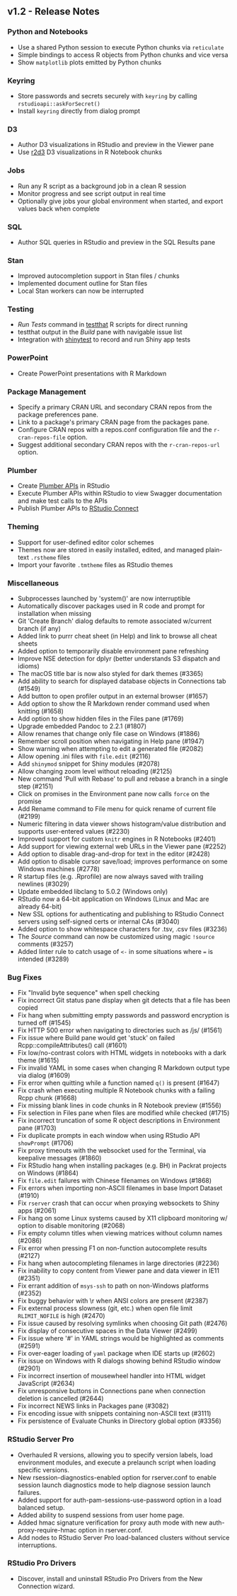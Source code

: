 ## v1.2 - Release Notes

### Python and Notebooks

* Use a shared Python session to execute Python chunks via `reticulate`
* Simple bindings to access R objects from Python chunks and vice versa
* Show `matplotlib` plots emitted by Python chunks 

### Keyring

* Store passwords and secrets securely with `keyring` by calling `rstudioapi::askForSecret()`
* Install `keyring` directly from dialog prompt

### D3

* Author D3 visualizations in RStudio and preview in the Viewer pane
* Use [r2d3](https://rstudio.github.io/r2d3/) D3 visualizations in R Notebook chunks

### Jobs

* Run any R script as a background job in a clean R session
* Monitor progress and see script output in real time
* Optionally give jobs your global environment when started, and export values back when complete

### SQL

* Author SQL queries in RStudio and preview in the SQL Results pane

### Stan

* Improved autocompletion support in Stan files / chunks
* Implemented document outline for Stan files
* Local Stan workers can now be interrupted

### Testing

* *Run Tests* command in [testthat](https://github.com/r-lib/testthat) R scripts for direct running
* testthat output in the *Build* pane with navigable issue list
* Integration with [shinytest](https://github.com/rstudio/shinytest) to record and run Shiny app tests

### PowerPoint

* Create PowerPoint presentations with R Markdown

### Package Management

* Specify a primary CRAN URL and secondary CRAN repos from the package preferences pane.
* Link to a package's primary CRAN page from the packages pane.
* Configure CRAN repos with a repos.conf configuration file and the `r-cran-repos-file` option.
* Suggest additional secondary CRAN repos with the `r-cran-repos-url` option.

### Plumber

* Create [Plumber APIs](https://www.rplumber.io/) in RStudio
* Execute Plumber APIs within RStudio to view Swagger documentation and make test calls to the APIs
* Publish Plumber APIs to [RStudio Connect](https://www.rstudio.com/products/connect/)

### Theming

* Support for user-defined editor color schemes
* Themes now are stored in easily installed, edited, and managed plain-text `.rstheme` files 
* Import your favorite `.tmtheme` files as RStudio themes

### Miscellaneous

* Subprocesses launched by 'system()' are now interruptible
* Automatically discover packages used in R code and prompt for installation when missing
* Git 'Create Branch' dialog defaults to remote associated w/current branch (if any)
* Added link to purrr cheat sheet (in Help) and link to browse all cheat sheets
* Added option to temporarily disable environment pane refreshing
* Improve NSE detection for dplyr (better understands S3 dispatch and idioms)
* The macOS title bar is now also styled for dark themes (#3365)
* Add ability to search for displayed database objects in Connections tab (#1549)
* Add button to open profiler output in an external browser (#1657)
* Add option to show the R Markdown render command used when knitting (#1658)
* Add option to show hidden files in the Files pane (#1769)
* Upgrade embedded Pandoc to 2.2.1 (#1807)
* Allow renames that change only file case on Windows (#1886)
* Remember scroll position when navigating in Help pane (#1947)
* Show warning when attempting to edit a generated file (#2082)
* Allow opening .ini files with `file.edit` (#2116)
* Add `shinymod` snippet for Shiny modules (#2078)
* Allow changing zoom level without reloading (#2125)
* New command 'Pull with Rebase' to pull and rebase a branch in a single step (#2151)
* Click on promises in the Environment pane now calls `force` on the promise
* Add Rename command to File menu for quick rename of current file (#2199)
* Numeric filtering in data viewer shows histogram/value distribution and supports user-entered values (#2230)
* Improved support for custom `knitr` engines in R Notebooks (#2401)
* Add support for viewing external web URLs in the Viewer pane (#2252)
* Add option to disable drag-and-drop for text in the editor (#2428)
* Add option to disable cursor save/load; improves performance on some Windows machines (#2778)
* R startup files (e.g. .Rprofile) are now always saved with trailing newlines (#3029)
* Update embedded libclang to 5.0.2 (Windows only)
* RStudio now a 64-bit application on Windows (Linux and Mac are already 64-bit)
* New SSL options for authenticating and publishing to RStudio Connect servers using self-signed certs or internal CAs (#3040)
* Added option to show whitespace characters for .tsv, .csv files (#3236)
* The *Source* command can now be customized using magic `!source` comments (#3257)
* Added linter rule to catch usage of `<-` in some situations where `=` is intended (#3289)

### Bug Fixes

* Fix "Invalid byte sequence" when spell checking
* Fix incorrect Git status pane display when git detects that a file has been copied
* Fix hang when submitting empty passwords and password encryption is turned off (#1545)
* Fix HTTP 500 error when navigating to directories such as /js/ (#1561)
* Fix issue where Build pane would get 'stuck' on failed Rcpp::compileAttributes() call (#1601)
* Fix low/no-contrast colors with HTML widgets in notebooks with a dark theme (#1615)
* Fix invalid YAML in some cases when changing R Markdown output type via dialog (#1609)
* Fix error when quitting while a function named `q()` is present (#1647)
* Fix crash when executing multiple R Notebook chunks with a failing Rcpp chunk (#1668)
* Fix missing blank lines in code chunks in R Notebook preview (#1556)
* Fix selection in Files pane when files are modified while checked (#1715)
* Fix incorrect truncation of some R object descriptions in Environment pane (#1703)
* Fix duplicate prompts in each window when using RStudio API `showPrompt` (#1706)
* Fix proxy timeouts with the websocket used for the Terminal, via keepalive messages (#1860)
* Fix RStudio hang when installing packages (e.g. BH) in Packrat projects on Windows (#1864)
* Fix `file.edit` failures with Chinese filenames on Windows (#1868)
* Fix errors when importing non-ASCII filenames in base Import Dataset (#1910)
* Fix `rserver` crash that can occur when proxying websockets to Shiny apps (#2061)
* Fix hang on some Linux systems caused by X11 clipboard monitoring w/ option to disable monitoring (#2068)
* Fix empty column titles when viewing matrices without column names (#2086)
* Fix error when pressing F1 on non-function autocomplete results (#2127)
* Fix hang when autocompleting filenames in large directories (#2236)
* Fix inability to copy content from Viewer pane and data viewer in IE11 (#2351)
* Fix errant addition of `msys-ssh` to path on non-Windows platforms (#2352)
* Fix buggy behavior with \r when ANSI colors are present (#2387)
* Fix external process slowness (git, etc.) when open file limit `RLIMIT_NOFILE` is high (#2470)
* Fix issue caused by resolving symlinks when choosing Git path (#2476)
* Fix display of consecutive spaces in the Data Viewer (#2499)
* Fix issue where '#' in YAML strings would be highlighted as comments (#2591)
* Fix over-eager loading of `yaml` package when IDE starts up (#2602)
* Fix issue on Windows with R dialogs showing behind RStudio window (#2901)
* Fix incorrect insertion of mousewheel handler into HTML widget JavaScript (#2634)
* Fix unresponsive buttons in Connections pane when connection deletion is cancelled (#2644)
* Fix incorrect NEWS links in Packages pane (#3082)
* Fix encoding issue with snippets containing non-ASCII text (#3111)
* Fix persistence of Evaluate Chunks in Directory global option (#3356)

### RStudio Server Pro

* Overhauled R versions, allowing you to specify version labels, load environment modules, and execute a prelaunch script when loading specific versions.
* New rsession-diagnostics-enabled option for rserver.conf to enable session launch diagnostics mode to help diagnose session launch failures.
* Added support for auth-pam-sessions-use-password option in a load balanced setup.
* Added ability to suspend sessions from user home page.
* Added hmac signature verification for proxy auth mode with new auth-proxy-require-hmac option in rserver.conf.
* Add nodes to RStudio Server Pro load-balanced clusters without service interruptions.

### RStudio Pro Drivers

* Discover, install and uninstall RStudio Pro Drivers from the New Connection wizard.
